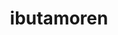 ---
title: ibutamoren
popular_name: "Ibutamoren"
developmental_codes: ["MK-677", "Ibutamoren"]
street_names: ["Ibutamoren", "MK-677", "Nutrobal"]
product_names: ["Ibutamoren Mesylate", "MK-677"]
description: Ibutamoren is a potent, long-acting, orally-active, selective, and non-peptide agonist of the ghrelin receptor and a growth hormone secretagogue, mimicking the growth hormone (GH)-stimulating action of the endogenous hormone ghrelin. It has been shown to increase the secretion of several hormones including GH and insulin-like growth factor 1 (IGF-1) and produces sustained increases in the plasma levels of these hormones while also raising cortisol levels.
short_description: "Orally-active ghrelin receptor agonist that increases GH and IGF-1 levels for enhanced muscle growth, better sleep, and improved recovery."
benefits: ["Increased growth hormone and IGF-1 levels", "Enhanced muscle growth and strength", "Improved bone density", "Better sleep quality and duration", "Faster recovery and healing", "Improved skin", "hair", "and nail quality", "Increased appetite", "Stimulates growth hormone release"]
dosage_levels: ["Beginner: 10-15mg daily (oral)", "Intermediate: 15-20mg daily (oral)", "Advanced: 20-25mg daily (oral)", "Best taken before bed for enhanced sleep benefits"]
research: ["Wikipedia: https://en.wikipedia.org/wiki/Ibutamoren", "PubMed: https://pubmed.ncbi.nlm.nih.gov/?term=Ibutamoren", "Clinical Trials: https://clinicaltrials.gov/search?term=Ibutamoren", "PubMed Study: https://pubmed.ncbi.nlm.nih.gov/40882886/", "PubMed Study: https://pubmed.ncbi.nlm.nih.gov/40551438/"]
tags: ["growth hormone", "muscle gain", "oral", "sleep"]
affiliate_links: []
is_natty: false
created_at: 2025-10-17T08:26:21.285Z
last_updated_at: 2025-10-18T04:44:47.914Z
---